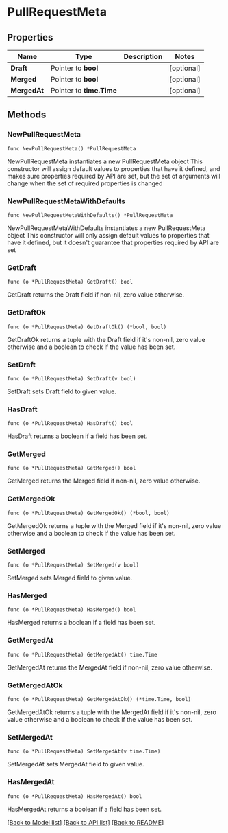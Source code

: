 # PullRequestMeta

## Properties

Name | Type | Description | Notes
------------ | ------------- | ------------- | -------------
**Draft** | Pointer to **bool** |  | [optional] 
**Merged** | Pointer to **bool** |  | [optional] 
**MergedAt** | Pointer to **time.Time** |  | [optional] 

## Methods

### NewPullRequestMeta

`func NewPullRequestMeta() *PullRequestMeta`

NewPullRequestMeta instantiates a new PullRequestMeta object
This constructor will assign default values to properties that have it defined,
and makes sure properties required by API are set, but the set of arguments
will change when the set of required properties is changed

### NewPullRequestMetaWithDefaults

`func NewPullRequestMetaWithDefaults() *PullRequestMeta`

NewPullRequestMetaWithDefaults instantiates a new PullRequestMeta object
This constructor will only assign default values to properties that have it defined,
but it doesn't guarantee that properties required by API are set

### GetDraft

`func (o *PullRequestMeta) GetDraft() bool`

GetDraft returns the Draft field if non-nil, zero value otherwise.

### GetDraftOk

`func (o *PullRequestMeta) GetDraftOk() (*bool, bool)`

GetDraftOk returns a tuple with the Draft field if it's non-nil, zero value otherwise
and a boolean to check if the value has been set.

### SetDraft

`func (o *PullRequestMeta) SetDraft(v bool)`

SetDraft sets Draft field to given value.

### HasDraft

`func (o *PullRequestMeta) HasDraft() bool`

HasDraft returns a boolean if a field has been set.

### GetMerged

`func (o *PullRequestMeta) GetMerged() bool`

GetMerged returns the Merged field if non-nil, zero value otherwise.

### GetMergedOk

`func (o *PullRequestMeta) GetMergedOk() (*bool, bool)`

GetMergedOk returns a tuple with the Merged field if it's non-nil, zero value otherwise
and a boolean to check if the value has been set.

### SetMerged

`func (o *PullRequestMeta) SetMerged(v bool)`

SetMerged sets Merged field to given value.

### HasMerged

`func (o *PullRequestMeta) HasMerged() bool`

HasMerged returns a boolean if a field has been set.

### GetMergedAt

`func (o *PullRequestMeta) GetMergedAt() time.Time`

GetMergedAt returns the MergedAt field if non-nil, zero value otherwise.

### GetMergedAtOk

`func (o *PullRequestMeta) GetMergedAtOk() (*time.Time, bool)`

GetMergedAtOk returns a tuple with the MergedAt field if it's non-nil, zero value otherwise
and a boolean to check if the value has been set.

### SetMergedAt

`func (o *PullRequestMeta) SetMergedAt(v time.Time)`

SetMergedAt sets MergedAt field to given value.

### HasMergedAt

`func (o *PullRequestMeta) HasMergedAt() bool`

HasMergedAt returns a boolean if a field has been set.


[[Back to Model list]](../README.md#documentation-for-models) [[Back to API list]](../README.md#documentation-for-api-endpoints) [[Back to README]](../README.md)


